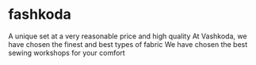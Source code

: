 # fashkoda
A unique set at a very reasonable price and high quality At Vashkoda, we have chosen the finest and best types of fabric We have chosen the best sewing workshops for your comfort
